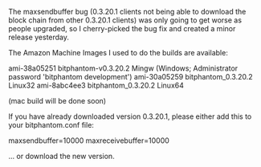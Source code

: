 The maxsendbuffer bug (0.3.20.1 clients not being able to download the block chain from other 0.3.20.1 clients) was only going to get
worse as people upgraded, so I cherry-picked the bug fix and created a minor release yesterday.

The Amazon Machine Images I used to do the builds are available:

  ami-38a05251   bitphantom-v0.3.20.2 Mingw    (Windows; Administrator password 'bitphantom development')
  ami-30a05259   bitphantom_0.3.20.2 Linux32
  ami-8abc4ee3   bitphantom_0.3.20.2 Linux64

(mac build will be done soon)

If you have already downloaded version 0.3.20.1, please either add this to your bitphantom.conf file:

  maxsendbuffer=10000
  maxreceivebuffer=10000

... or download the new version.

